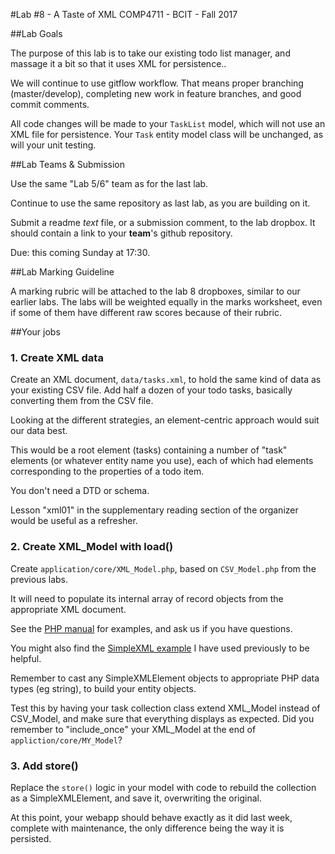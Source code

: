 #Lab #8 - A Taste of XML
COMP4711 - BCIT - Fall 2017

##Lab Goals

The purpose of this lab is to take our existing todo list manager, and massage it
a bit so that it uses XML for persistence..

We will continue to use gitflow workflow. That means proper branching (master/develop), 
completing new work in feature branches, and good commit comments.

All code changes will be made to your `TaskList` model, which will not
use an XML file for persistence. Your `Task` entity model class will
be unchanged, as will your unit testing.

##Lab Teams & Submission

Use the same "Lab 5/6" team as for the last lab.

Continue to use the same repository as last lab, as you are building on it.

Submit a readme *text* file, or a submission comment, to the lab dropbox. 
It should contain a link to your **team**'s github repository.

Due: this coming Sunday at 17:30.

##Lab Marking Guideline

A marking rubric will be attached to the lab 8 dropboxes, similar to our
earlier labs. The labs will be weighted equally in the marks worksheet,
even if some of them have different raw scores because of their rubric.

##Your jobs

### 1. Create XML data

Create an XML document, `data/tasks.xml`, to hold the same
kind of data as your existing CSV file.
Add half a dozen of your todo tasks, basically converting them
from the CSV file.

Looking at the different strategies, an element-centric
approach would suit our data best.

This would be a root element (tasks) containing a
number of "task" elements (or whatever entity name
you use), each of which had elements corresponding
to the properties of a todo item.

You don't need a DTD or schema.

Lesson "xml01" in the supplementary reading section of
the organizer would be useful as a refresher.

### 2. Create XML_Model with load()

Create `application/core/XML_Model.php`, based on
`CSV_Model.php` from the previous labs.

It will need to populate its internal array of record
objects from the appropriate XML document.

See the [PHP manual](http://ca.php.net/manual/en/simplexml.examples-basic.php) 
for examples, and ask us if you have questions.

You might also find the [SimpleXML example](https://github.com/jedi-academy/example-simplexml-winter2016) 
I have used previously to be helpful.

Remember to cast any SimpleXMLElement objects to appropriate PHP
data types (eg string), to build your entity objects.

Test this by having your task collection class extend XML_Model instead
of CSV_Model, and make sure that everything displays as expected.
Did you remember to "include_once" your XML_Model at the end of `appliction/core/MY_Model`?

### 3. Add store()

Replace the `store()` logic in your model with code
to rebuild the collection as a SimpleXMLElement,
and save it, overwriting the original.

At this point, your webapp should behave exactly
as it did last week, complete with maintenance,
the only difference being the way it is persisted.
 
